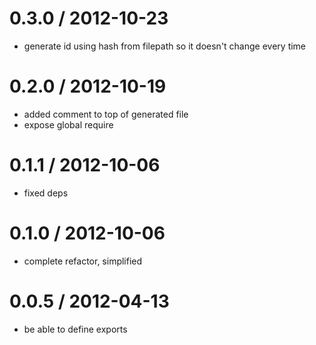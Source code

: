 
0.3.0 / 2012-10-23 
==================

  * generate id using hash from filepath so it doesn't change every time

0.2.0 / 2012-10-19 
==================

  * added comment to top of generated file
  * expose global require

0.1.1 / 2012-10-06 
==================

  * fixed deps

0.1.0 / 2012-10-06 
==================

  * complete refactor, simplified

0.0.5 / 2012-04-13 
==================

  * be able to define exports
